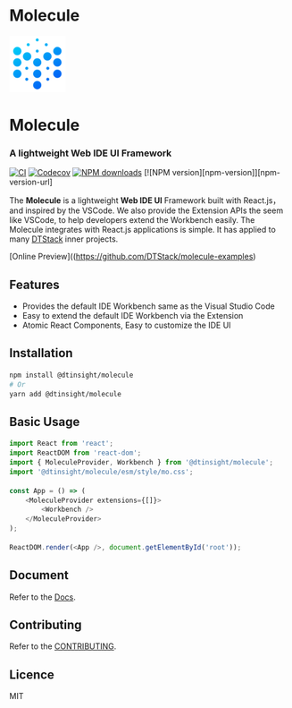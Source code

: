 # Molecule

 <img src="./website/static/img/logo@1x.png" width="20%" height="20%" alt="watchman-logo" />
 <h1>Molecule</h1>
 <h3>A lightweight Web IDE UI Framework</h3>

[![CI][ci-image]][ci-url] [![Codecov][codecov-image]][codecov-url] [![NPM downloads][download-img]][download-url] [![NPM version][npm-version]][npm-version-url]

</div>

[ci-image]: https://github.com/DTStack/molecule/actions/workflows/main.yml/badge.svg
[ci-url]: https://github.com/DTStack/molecule/actions/workflows/main.yml
[codecov-image]: https://codecov.io/gh/DTStack/molecule/branch/main/graph/badge.svg?token=PDjbCBo6qz
[codecov-url]: https://codecov.io/gh/DTStack/molecule
[download-img]: https://img.shields.io/npm/dm/@dtinsight/molecule.svg?style=flat
[download-url]: https://www.npmjs.com/package/@dtinsight/molecule

The **Molecule** is a lightweight **Web IDE UI** Framework built with React.js，and inspired by the VSCode. We also provide the Extension APIs the seem like VSCode, to help developers extend the Workbench easily. The Molecule integrates with React.js applications is simple. It has applied to many [DTStack](https://www.dtstack.com/) inner projects.

[Online Preview]((https://github.com/DTStack/molecule-examples)

## Features

-   Provides the default IDE Workbench same as the Visual Studio Code
-   Easy to extend the default IDE Workbench via the Extension
-   Atomic React Components, Easy to customize the IDE UI

## Installation

```bash
npm install @dtinsight/molecule
# Or
yarn add @dtinsight/molecule
```

## Basic Usage

```javascript
import React from 'react';
import ReactDOM from 'react-dom';
import { MoleculeProvider, Workbench } from '@dtinsight/molecule';
import '@dtinsight/molecule/esm/style/mo.css';

const App = () => (
    <MoleculeProvider extensions={[]}>
        <Workbench />
    </MoleculeProvider>
);

ReactDOM.render(<App />, document.getElementById('root'));
```

## Document

Refer to the [Docs](./docs).

## Contributing

Refer to the [CONTRIBUTING](./CONTRIBUTING.md).

## Licence

MIT
